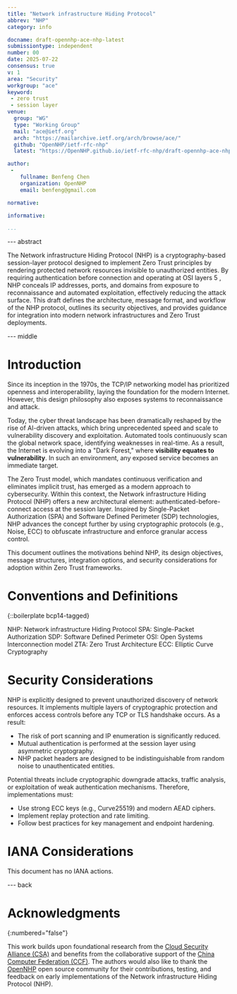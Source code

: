 ```yaml
---
title: "Network infrastructure Hiding Protocol"
abbrev: "NHP"
category: info

docname: draft-opennhp-ace-nhp-latest
submissiontype: independent
number: 00
date: 2025-07-22
consensus: true
v: 1
area: "Security"
workgroup: "ace"
keyword:
 - zero trust
 - session layer
venue:
  group: "WG"
  type: "Working Group"
  mail: "ace@ietf.org"
  arch: "https://mailarchive.ietf.org/arch/browse/ace/"
  github: "OpenNHP/ietf-rfc-nhp"
  latest: "https://OpenNHP.github.io/ietf-rfc-nhp/draft-opennhp-ace-nhp.html"

author:
 -
    fullname: Benfeng Chen
    organization: OpenNHP
    email: benfeng@gmail.com

normative:

informative:

...
```


--- abstract

The Network infrastructure Hiding Protocol (NHP) is a cryptography-based session-layer protocol designed to implement Zero Trust principles by rendering protected network resources invisible to unauthorized entities. By requiring authentication before connection and operating at OSI layers 5 , NHP conceals IP addresses, ports, and domains from exposure to reconnaissance and automated exploitation, effectively reducing the attack surface. This draft defines the architecture, message format, and workflow of the NHP protocol, outlines its security objectives, and provides guidance for integration into modern network infrastructures and Zero Trust deployments.

--- middle

# Introduction

Since its inception in the 1970s, the TCP/IP networking model has prioritized openness and interoperability, laying the foundation for the modern Internet. However, this design philosophy also exposes systems to reconnaissance and attack.

Today, the cyber threat landscape has been dramatically reshaped by the rise of AI-driven attacks, which bring unprecedented speed and scale to vulnerability discovery and exploitation. Automated tools continuously scan the global network space, identifying weaknesses in real-time. As a result, the Internet is evolving into a "Dark Forest," where **visibility equates to vulnerability**. In such an environment, any exposed service becomes an immediate target.

The Zero Trust model, which mandates continuous verification and eliminates implicit trust, has emerged as a modern approach to cybersecurity. Within this context, the Network infrastructure Hiding Protocol (NHP) offers a new architectural element: authenticated-before-connect access at the session layer. Inspired by Single-Packet Authorization (SPA) and Software Defined Perimeter (SDP) technologies, NHP advances the concept further by using cryptographic protocols (e.g., Noise, ECC) to obfuscate infrastructure and enforce granular access control.

This document outlines the motivations behind NHP, its design objectives, message structures, integration options, and security considerations for adoption within Zero Trust frameworks.

# Conventions and Definitions

{::boilerplate bcp14-tagged}

NHP: Network infrastructure Hiding Protocol
SPA: Single-Packet Authorization
SDP: Software Defined Perimeter
OSI: Open Systems Interconnection model
ZTA: Zero Trust Architecture
ECC: Elliptic Curve Cryptography

# Security Considerations

NHP is explicitly designed to prevent unauthorized discovery of network resources. It implements multiple layers of cryptographic protection and enforces access controls before any TCP or TLS handshake occurs. As a result:

* The risk of port scanning and IP enumeration is significantly reduced.
* Mutual authentication is performed at the session layer using asymmetric cryptography.
* NHP packet headers are designed to be indistinguishable from random noise to unauthenticated entities.

Potential threats include cryptographic downgrade attacks, traffic analysis, or exploitation of weak authentication mechanisms. Therefore, implementations must:

* Use strong ECC keys (e.g., Curve25519) and modern AEAD ciphers.
* Implement replay protection and rate limiting.
* Follow best practices for key management and endpoint hardening.

# IANA Considerations

This document has no IANA actions.

--- back

# Acknowledgments
{:numbered="false"}

This work builds upon foundational research from the [Cloud Security Alliance (CSA)](https://cloudsecurityalliance.org/) and benefits from the collaborative support of the [China Computer Federation (CCF)](https://www.ccf.org.cn/en/). The authors would also like to thank the [OpenNHP](https://github.com/OpenNHP/opennhp) open source community for their contributions, testing, and feedback on early implementations of the Network infrastructure Hiding Protocol (NHP).
